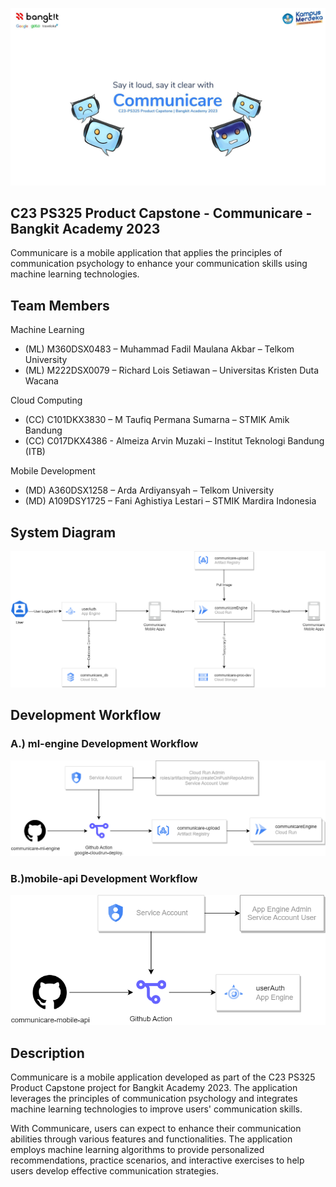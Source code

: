 ![Communicare Banner](profile/img/banner.jpg)

## C23 PS325 Product Capstone - Communicare - Bangkit Academy 2023
Communicare is a mobile application that applies the principles of communication psychology to enhance your communication skills using machine learning technologies.

## Team Members
Machine Learning
- (ML) M360DSX0483 – Muhammad Fadil Maulana Akbar – Telkom University
- (ML) M222DSX0079 – Richard Lois Setiawan – Universitas Kristen Duta Wacana

Cloud Computing
- (CC) C101DKX3830 – M Taufiq Permana Sumarna – STMIK Amik Bandung
- (CC) C017DKX4386 - Almeiza Arvin Muzaki – Institut Teknologi Bandung (ITB)

Mobile Development
- (MD) A360DSX1258 – Arda Ardiyansyah – Telkom University
- (MD) A109DSY1725 – Fani Aghistiya Lestari – STMIK Mardira Indonesia


## System Diagram
![Communicare System Diagram](img/system-diagram.png)

## Development Workflow
### A.) ml-engine Development Workflow
![ml-engine Development Workflow](img/ml-engine-workflow.png)

### B.)mobile-api Development Workflow
![mobile-api Development Workflow](img/mobile-api-workflow.png)

## Description
Communicare is a mobile application developed as part of the C23 PS325 Product Capstone project for Bangkit Academy 2023. The application leverages the principles of communication psychology and integrates machine learning technologies to improve users' communication skills.

With Communicare, users can expect to enhance their communication abilities through various features and functionalities. The application employs machine learning algorithms to provide personalized recommendations, practice scenarios, and interactive exercises to help users develop effective communication strategies.
